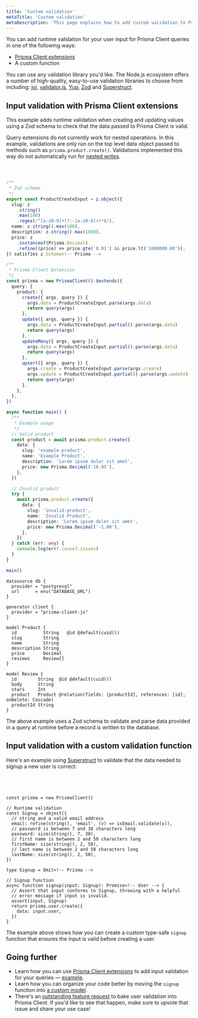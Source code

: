 ```yaml
---
title: 'Custom validation'
metaTitle: 'Custom validation'
metaDescription: 'This page explains how to add custom validation to Prisma Client'
---
```


<!-- TopBlock -->

You can add runtime validation for your user input for Prisma Client queries in one of the following ways:

- [Prisma Client extensions](/orm/prisma-client/client-extensions)
- A custom function

You can use any validation library you'd like. The Node.js ecosystem offers a number of high-quality, easy-to-use validation libraries to choose from including: [joi](https://github.com/sideway/joi), [validator.js](https://github.com/validatorjs/validator.js), [Yup](https://github.com/jquense/yup), [Zod](https://github.com/colinhacks/zod) and [Superstruct](https://github.com/ianstormtaylor/superstruct).

## Input validation with Prisma Client extensions

This example adds runtime validation when creating and updating values using a Zod schema to check that the data passed to Prisma Client is valid.

<!-- Admonition -->

Query extensions do not currently work for nested operations. In this example, validations are only run on the top level data object passed to methods such as `prisma.product.create()`. Validations implemented this way do not automatically run for [nested writes](/orm/prisma-client/queries/relation-queries#nested-writes).

<!-- TabbedContent -->

<!-- TabItem -->

```ts copy



/**
 * Zod schema
 */
export const ProductCreateInput = z.object({
  slug: z
    .string()
    .max(100)
    .regex(/^[a-z0-9]+(?:-[a-z0-9]+)*$/),
  name: z.string().max(100),
  description: z.string().max(1000),
  price: z
    .instanceof(Prisma.Decimal)
    .refine((price) => price.gte('0.01') && price.lt('1000000.00')),
}) satisfies z.Schema<!-- Prisma -->

/**
 * Prisma Client Extension
 */
const prisma = new PrismaClient().$extends({
  query: {
    product: {
      create({ args, query }) {
        args.data = ProductCreateInput.parse(args.data)
        return query(args)
      },
      update({ args, query }) {
        args.data = ProductCreateInput.partial().parse(args.data)
        return query(args)
      },
      updateMany({ args, query }) {
        args.data = ProductCreateInput.partial().parse(args.data)
        return query(args)
      },
      upsert({ args, query }) {
        args.create = ProductCreateInput.parse(args.create)
        args.update = ProductCreateInput.partial().parse(args.update)
        return query(args)
      },
    },
  },
})

async function main() {
  /**
   * Example usage
   */
  // Valid product
  const product = await prisma.product.create({
    data: {
      slug: 'example-product',
      name: 'Example Product',
      description: 'Lorem ipsum dolor sit amet',
      price: new Prisma.Decimal('10.95'),
    },
  })

  // Invalid product
  try {
    await prisma.product.create({
      data: {
        slug: 'invalid-product',
        name: 'Invalid Product',
        description: 'Lorem ipsum dolor sit amet',
        price: new Prisma.Decimal('-1.00'),
      },
    })
  } catch (err: any) {
    console.log(err?.cause?.issues)
  }
}

main()
```

<!-- TabItem -->

```prisma copy
datasource db {
  provider = "postgresql"
  url      = env("DATABASE_URL")
}

generator client {
  provider = "prisma-client-js"
}

model Product {
  id          String   @id @default(cuid())
  slug        String
  name        String
  description String
  price       Decimal
  reviews     Review[]
}

model Review {
  id        String  @id @default(cuid())
  body      String
  stars     Int
  product   Product @relation(fields: [productId], references: [id], onDelete: Cascade)
  productId String
}
```

The above example uses a Zod schema to validate and parse data provided in a query at runtime before a record is written to the database.

## Input validation with a custom validation function

Here's an example using [Superstruct](https://github.com/ianstormtaylor/superstruct) to validate that the data needed to signup a new user is correct:

```tsx




const prisma = new PrismaClient()

// Runtime validation
const Signup = object({
  // string and a valid email address
  email: refine(string(), 'email', (v) => isEmail.validate(v)),
  // password is between 7 and 30 characters long
  password: size(string(), 7, 30),
  // first name is between 2 and 50 characters long
  firstName: size(string(), 2, 50),
  // last name is between 2 and 50 characters long
  lastName: size(string(), 2, 50),
})

type Signup = Omit<!-- Prisma -->

// Signup function
async function signup(input: Signup): Promise<!-- User --> {
  // Assert that input conforms to Signup, throwing with a helpful
  // error message if input is invalid.
  assert(input, Signup)
  return prisma.user.create({
    data: input.user,
  })
}
```

The example above shows how you can create a custom type-safe `signup` function that ensures the input is valid before creating a user.

## Going further

- Learn how you can use [Prisma Client extensions](/orm/prisma-client/client-extensions) to add input validation for your queries — [example](https://github.com/prisma/prisma-client-extensions/tree/main/input-validation).
- Learn how you can organize your code better by moving the `signup` function into [a custom model](/orm/prisma-client/queries/custom-models).
- There's an [outstanding feature request](https://github.com/prisma/prisma/issues/3528) to bake user validation into Prisma Client. If you'd like to see that happen, make sure to upvote that issue and share your use case!
